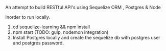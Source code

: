 An attempt to build RESTful API's using Sequelize ORM , Postgres & Node

Inorder to run locally.

1. cd sequelize-learning && npm install
2. npm start (TODO: gulp, nodemon integration)
3. Install Postgres locally and create the sequelize db with postgres user and postgres password.
